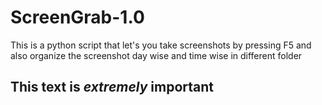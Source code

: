 # ScreenGrab-1.0
This is a python script that let's you take screenshots by pressing F5 and also organize the screenshot day wise and time wise in different  folder

## **This text is _extremely_ important**
